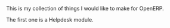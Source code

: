 This is my collection of things I would like to make for OpenERP.

The first one is a Helpdesk module.